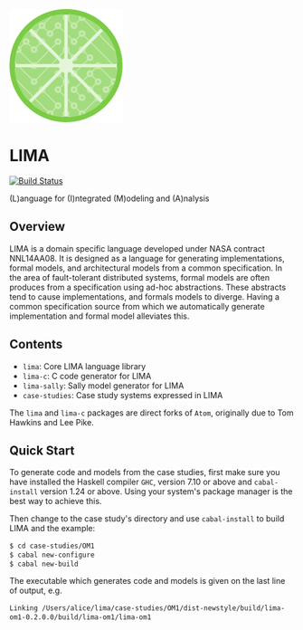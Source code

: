 ![LIMA logo](lima.svg)

LIMA
====

[![Build Status](https://travis-ci.org/GaloisInc/LIMA.svg?branch=master)](https://travis-ci.org/GaloisInc/LIMA)

(L)anguage for (I)ntegrated (M)odeling and (A)nalysis


Overview
--------

LIMA is a domain specific language developed under NASA contract NNL14AA08. It
is designed as a language for generating implementations, formal models, and
architectural models from a common specification. In the area of
fault-tolerant distributed systems, formal models are often produces from a
specification using ad-hoc abstractions. These abstracts tend to cause
implementations, and formals models to diverge. Having a common specification
source from which we automatically generate implementation and formal model
alleviates this.


Contents
--------

* `lima`: Core LIMA language library
* `lima-c`: C code generator for LIMA
* `lima-sally`: Sally model generator for LIMA
* `case-studies`: Case study systems expressed in LIMA

The `lima` and `lima-c` packages are direct forks of `Atom`, originally due to
Tom Hawkins and Lee Pike.


Quick Start
-----------

To generate code and models from the case studies, first make sure you have
installed the Haskell compiler `GHC`, version 7.10 or above and `cabal-install`
version 1.24 or above. Using your system's package manager is the best way to
achieve this.

Then change to the case study's directory and use `cabal-install` to build
LIMA and the example:

```
$ cd case-studies/OM1
$ cabal new-configure
$ cabal new-build
```

The executable which generates code and models is given on the last line of
output, e.g.

```
Linking /Users/alice/lima/case-studies/OM1/dist-newstyle/build/lima-om1-0.2.0.0/build/lima-om1/lima-om1
```

